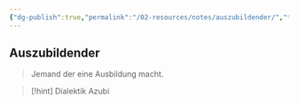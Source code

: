 ```yaml
---
{"dg-publish":true,"permalink":"/02-resources/notes/auszubildender/","tags":[null],"noteIcon":"","updated":"2025-08-26T16:35:02.000+02:00"}
---
```


## Auszubildender 
> Jemand der eine Ausbildung macht.

>[!hint] Dialektik 
> Azubi 

